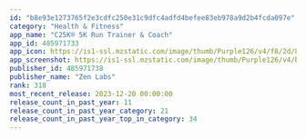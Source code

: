 ```yaml
---
id: "b8e93e1273765f2e3cdfc250e31c9dfc4adfd4befee83eb978a9d2b4fcda097e"
category: "Health & Fitness"
app_name: "C25K® 5K Run Trainer & Coach"
app_id: 485971733
app_icon: https://is1-ssl.mzstatic.com/image/thumb/Purple126/v4/f8/2d/8f/f82d8f43-9b54-b290-1522-c5f749ea6dd2/AppIcon_C25K_Free-1x_U007emarketing-0-10-0-sRGB-85-220.png/1024x1024bb.png
app_screenshot: https://is1-ssl.mzstatic.com/image/thumb/Purple126/v4/bc/3b/6e/bc3b6e78-64b6-83ee-9a7d-6fbd0c0662d4/4fa843ea-9bc2-4332-9ebc-9be5da698f7a_C25K_Promos_AIO_2022_iOS-6_5_01.jpg/1242x2688bb.png
publisher_id: 485971738
publisher_name: "Zen Labs"
rank: 318
most_recent_release: 2023-12-20 00:00:00
release_count_in_past_year: 11
release_count_in_past_year_category: 21
release_count_in_past_year_top_in_category: 34
---
```

